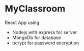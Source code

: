 # MyClassroom
React App using:
* Nodejs with express for server
* MongoDb for database
* bcrypt for password encryption

